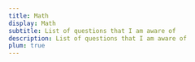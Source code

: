 ```yaml
---
title: Math
display: Math
subtitle: List of questions that I am aware of
description: List of questions that I am aware of
plum: true
---
```


<SubNav module="algorithms" />

<ListQuestions module="algorithms" tag="math" />
